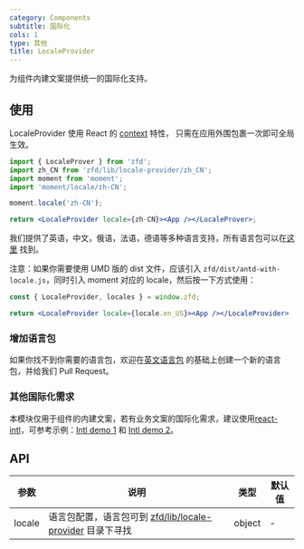 ```yaml
---
category: Components
subtitle: 国际化
cols: 1
type: 其他
title: LocaleProvider
---
```


为组件内建文案提供统一的国际化支持。

## 使用

LocaleProvider 使用 React 的 [context](https://facebook.github.io/react/docs/context.html) 特性，
只需在应用外围包裹一次即可全局生效。

```jsx
import { LocaleProver } from 'zfd';
import zh_CN from 'zfd/lib/locale-provider/zh_CN';
import moment from 'moment';
import 'moment/locale/zh-CN';

moment.locale('zh-CN');

return <LocaleProvider locale={zh-CN}><App /></LocaleProver>;
```

我们提供了英语，中文，俄语，法语，德语等多种语言支持，所有语言包可以在[这里](https://github.com/ant-design/ant-design/blob/master/components/locale-provider/) 找到。

注意：如果你需要使用 UMD 版的 dist 文件，应该引入 `zfd/dist/antd-with-locale.js`，同时引入 moment 对应的 locale，然后按一下方式使用：

```jsx
const { LocaleProvider, locales } = window.zfd;

return <LocaleProvider locale={locale.en_US}><App /></LocaleProvider>
```

### 增加语言包

如果你找不到你需要的语言包，欢迎在[英文语言包](https://github.com/ant-design/ant-design/blob/master/components/locale-provider/en_US.tsx)
的基础上创建一个新的语言包，并给我们 Pull Request。

### 其他国际化需求

本模块仅用于组件的内建文案，若有业务文案的国际化需求，建议使用[react-intl](https://github.com/yahoo/react-intl)，可参考示例：[Intl demo 1](http://github.com/ant-design/intl-example) 和 [Intl demo 2](http://yiminghe.me/learning-react/examples/react-intl.html?locale=en-US)。

## API

| 参数 | 说明 | 类型 | 默认值 |
| --- | --- | --- | --- |
| locale | 语言包配置，语言包可到 [zfd/lib/locale-provider](http://unpkg.com/antd/lib/locale-provider/) 目录下寻找 | object | - |
